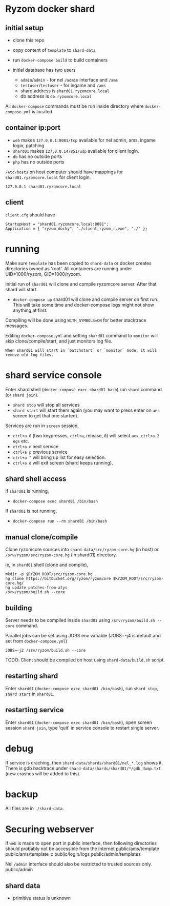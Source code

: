 # Ryzom docker shard

## initial setup
- clone this repo
- copy content of `template` to `shard-data`
- run `docker-compose build` to build containers

- initial database has two users
	- `admin`/`admin` - for nel `/admin` interface and `/ams`
	- `testuser`/`testuser` - for ingame and `/ams`
	- shard address is `shard01.ryzomcore.local`
	- db address is `db.ryzomcore.local`

All `docker-compose` commands must be run inside directory where `docker-compose.yml` is located.

## container ip:port
- `web` makes `127.0.0.1:8081/tcp` available for nel admin, ams, ingame login, patching
- `shard01` makes `127.0.0.147851/udp` available for client login.
- `db` has no outside ports
- `php` has no outside ports

`/etc/hosts` on host computer should have mappings for `shard01.ryzomcore.local` for client login.
```
127.0.0.1 shard01.ryzomcore.local
```

## client
`client.cfg` should have
```
StartupHost = "shard01.ryzomcore.local:8081";
Application = { "ryzom_docky", "./client_ryzom_r.exe", "./" };
```

# running

Make sure `template` has been copied to `shard-data` or docker creates directories owned as 'root'.
All containers are running under UID=1000/ryzom, GID=1000/ryzom.

Initial run of `shard01` will clone and compile ryzomcore server. After that shard will start.

- `docker-compose up`
  shard01 will clone and compile server on first run.
  This will take some time and docker-compose logs might not show anything at first.

Compiling will be done using `WITH_SYMBOLS=ON` for better stacktrace messages.

Editing `docker-compose.yml` and setting `shard01` command to `monitor`
will skip clone/compile/start, and just monitors log file.

	When shard01 will start in `batchstart` or `monitor` mode, it will remove old log files.

# shard service console
Enter shard shell (`docker-compose exec shard01 bash`) run `shard` command (or `shard join`).
- `shard stop` will stop all services
- `shard start` will start them again (you may want to press enter on `aes` screen to get that one started).

Services are run in `screen` session,
- `ctrl+a 0` (two keypresses, `ctrl+a`, release, `0`) will select `aes`, `ctrl+a 2` `egs` etc.
- `ctrl+a n` next service
- `ctrl+a p` previous service
- `ctrl+a "` will bring up list for easy selection.
- `ctrl+a d` will exit screen (shard keeps running).

## shard shell access
If `shard01` is running,
- `docker-compose exec shard01 /bin/bash`

If `shard01` is not running,
- `docker-compose run --rm shard01 /bin/bash`


## manual clone/compile

Clone ryzomcore sources into `shard-data/src/ryzom-core.hg` (in host) or `/srv/ryzom/src/ryzom-core.hg` (in shard01) directory.

ie, in `shard01`  shell (clone and compile),
```
mkdir -p $RYZOM_ROOT/src/ryzom-core.hg
hg clone https://bitbucket.org/ryzom/ryzomcore $RYZOM_ROOT/src/ryzom-core.hg/
hg update patches-from-atys
/srv/ryzom/build.sh --core
```

## building

Server needs to be compiled inside `shard01` using `/srv/ryzom/build.sh --core` command.

Parallel jobs can be set using JOBS env variable (JOBS=-j4 is default and set from `docker-compose.yml`)
```
JOBS=-j2 /srv/ryzom/build.sh --core
```

TODO: Client should be compiled on host using `shard-data/build.sh` script.

## restarting shard

Enter `shard01` (`docker-compose exec shard01 /bin/bash`), run `shard stop`, `shard start` in `shard01`.

## restarting service

Enter `shard01` (`docker-compose exec shard01 /bin/bash`), open screen session `shard join`, type 'quit' in service console to restart single server.

# debug
If service is craching, then `shard-data/shards/shard01/nel_*.log` shows it.
There is gdb backtrace under `shard-data/shards/shard01/*/gdb_dump.txt` (new crashes will be added to this).

# backup
All files are in `./shard-data`.

# Securing webserver
If `web` is made to open port in public interface, then following directories should probably not be accessible from the internet
public/ams/template
public/ams/template_c
public/login/logs
public/admin/templates

Nel `/admin` interface should also be restricted to trusted sources only.
public/admin

## shard data
- primitive status is unknown

